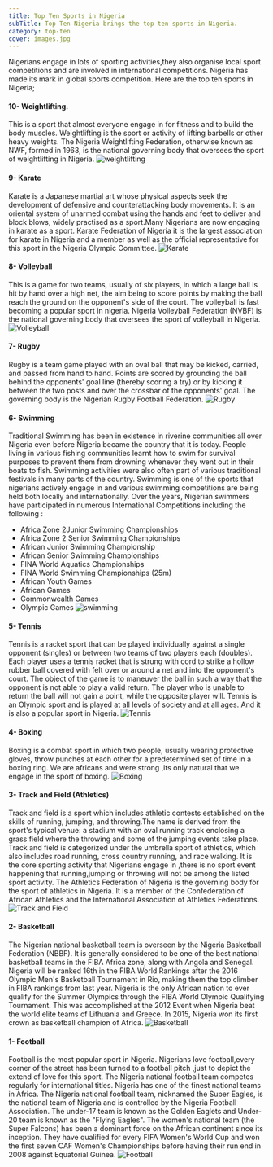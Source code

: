 ```yaml
---
title: Top Ten Sports in Nigeria
subTitle: Top Ten Nigeria brings the top ten sports in Nigeria. 
category: top-ten
cover: images.jpg
---
```

Nigerians engage in lots of sporting activities,they also organise local sport competitions and are involved in international competitions. Nigeria has made its mark in global sports competition. Here are the top ten sports in Nigeria;

#### 10- Weightlifting.
This is a sport that almost everyone engage in for fitness and to build the body muscles.
Weightlifting is the sport or activity of lifting barbells or other heavy weights. The Nigeria Weightlifting Federation, otherwise known as NWF, formed in 1963,  is the national governing body that oversees the sport of weightlifting in Nigeria.
![weightlifting](weightlifting.jpg)

#### 9- Karate
Karate is a Japanese martial art whose physical aspects seek the development of defensive and counterattacking body movements. It is an oriental system of unarmed combat using the hands and feet to deliver and block blows, widely practised as a sport.Many Nigerians are now engaging in karate as a sport.
Karate Federation of Nigeria it is the largest association for karate in Nigeria and a member as well as the official representative for this sport in the Nigeria Olympic Committee.
![Karate](National-Karate-Team.jpg)

#### 8- Volleyball
This is a game for two teams, usually of six players, in which a large ball is hit by hand over a high net, the aim being to score points by making the ball reach the ground on the opponent's side of the court. The volleyball is fast becoming a popular sport in nigeria.
Nigeria Volleyball  Federation (NVBF)  is the national governing body that oversees the sport of volleyball in Nigeria.
![Volleyball](ball.jpg)

#### 7- Rugby
Rugby is a team game played with an oval ball that may be kicked, carried, and passed from hand to hand. Points are scored by grounding the ball behind the opponents' goal line (thereby scoring a try) or by kicking it between the two posts and over the crossbar of the opponents' goal.
The governing body is the Nigerian Rugby Football Federation.
![Rugby](Nigeria-Rugby-Team.jpg)

#### 6- Swimming
Traditional Swimming has been in existence in riverine communities all over Nigeria even before Nigeria became the country that it is today. People living in various fishing communities learnt how to swim for survival purposes to prevent them from drowning whenever they went out in their boats to fish.  Swimming activities were also often part of various traditional festivals in many parts of the country.
Swimming is one of the sports that nigerians actively engage in and various swimming competitions are being held both locally and internationally.
Over the years, Nigerian swimmers have participated in numerous International Competitions including the following  :
* Africa Zone 2Junior Swimming Championships
* Africa Zone 2 Senior Swimming Championships
* African Junior Swimming Championship
* African Senior Swimming Championships
* FINA World Aquatics Championships
* FINA World Swimming Championships (25m)
* African Youth Games
* African Games
* Commonwealth Games
* Olympic Games
![swimming](swimming.jpg)

#### 5- Tennis
Tennis is a racket sport that can be played individually against a single opponent (singles) or between two teams of two players each (doubles). Each player uses a tennis racket that is strung with cord to strike a hollow rubber ball covered with felt over or around a net and into the opponent's court. The object of the game is to maneuver the ball in such a way that the opponent is not able to play a valid return. The player who is unable to return the ball will not gain a point, while the opposite player will.
Tennis is an Olympic sport and is played at all levels of society and at all ages. And it is also a popular sport in Nigeria.
![Tennis](tennis.jpg)

#### 4- Boxing
Boxing is a combat sport in which two people, usually wearing protective gloves, throw punches at each other for a predetermined set of time in a boxing ring. We are africans and were strong ,its only natural that we engage in the sport of boxing.
![Boxing](boxing.jpg)

#### 3- Track and Field (Athletics)
Track and field is a sport which includes athletic contests established on the skills of running, jumping, and throwing.The name is derived from the sport's typical venue: a stadium with an oval running track enclosing a grass field where the throwing and some of the jumping events take place. Track and field is categorized under the umbrella sport of athletics, which also includes road running, cross country running, and race walking. It is the core sporting activity that Nigerians engage in ,there is no sport event happening that running,jumping or throwing will not be among the listed sport activity.
The Athletics Federation of Nigeria is the governing body for the sport of athletics in Nigeria. It is a member of the Confederation of African Athletics and the International Association of Athletics Federations.
![Track and Field](track.jpg)

#### 2- Basketball
The Nigerian national basketball team is overseen by the Nigeria Basketball Federation (NBBF). It is generally considered to be one of the best national basketball teams in the FIBA Africa zone, along with Angola and Senegal. Nigeria will be ranked 16th in the FIBA World Rankings after the 2016 Olympic Men's Basketball Tournament in Rio, making them the top climber in FIBA rankings from last year.
Nigeria is the only African nation to ever qualify for the Summer Olympics through the FIBA World Olympic Qualifying Tournament. This was accomplished at the 2012 Event when Nigeria beat the world elite teams of Lithuania and Greece. In 2015, Nigeria won its first crown as basketball champion of Africa.
![Basketball](basketball.jpg)

#### 1- Football
Football is the most popular sport in Nigeria. Nigerians love football,every corner of the street has been turned to a football pitch ,just to depict the extend of love for this sport. The Nigeria national football team competes regularly for international titles. Nigeria has one of the finest national teams in Africa.
The Nigeria national football team, nicknamed the Super Eagles, is the national team of Nigeria and is controlled by the Nigeria Football Association. The under-17 team is known as the Golden Eaglets and Under-20 team is known as the "Flying Eagles".
The women's national team (the Super Falcons) has been a dominant force on the African continent since its inception. They have qualified for every FIFA Women's World Cup and won the first seven CAF Women's Championships before having their run end in 2008 against Equatorial Guinea.
![Football](football.jpg)
